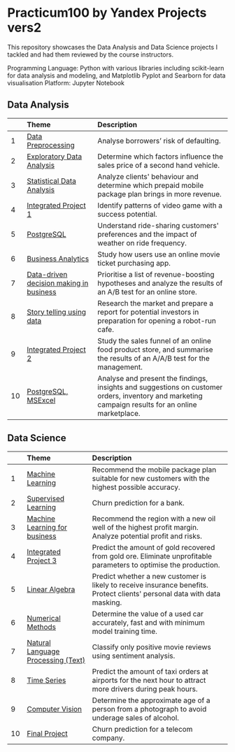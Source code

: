 # Practicum100 by Yandex Projects vers2

This repository showcases the Data Analysis and Data Science projects I tackled and had them reviewed by the course instructors. 

Programming Language: Python with various libraries including scikit-learn for data analysis and modeling, and Matplotlib Pyplot and Searborn for data visualisation
Platform: Jupyter Notebook

## Data Analysis

| 		| Theme | Description | 
| :---------- | :---------- | :---------- | 
| 1 | [Data Preprocessing](https://github.com/renabracha/Practicum100_Projects/tree/master/DA1_Data_Preprocessing) | Analyse borrowers’ risk of defaulting. | 
| 2 | 	[Exploratory Data Analysis](https://github.com/renabracha/Practicum100_Projects/tree/master/DA2_Exploratory_Data_Analysis)	| 	Determine which factors influence the sales price of a second hand vehicle.	| 
| 3 | 	[Statistical Data Analysis](https://github.com/renabracha/Practicum100_Projects/tree/master/DA3_Statistical_Data_Analysis)	| 	Analyze clients' behaviour and determine which prepaid mobile package plan brings in more revenue.	| 
| 	4	| 	[Integrated Project 1](https://github.com/renabracha/Practicum100_Projects/tree/master/DA4_Integrated_Project1)	| 	Identify patterns of video game with a success potential.	| 
| 	5	| 	[PostgreSQL](https://github.com/renabracha/Practicum100_Projects/tree/master/DA5_PostgreSQL)	| 	Understand ride-sharing customers' preferences and the impact of weather on ride frequency.	| 
| 	6	| 	[Business Analytics](https://github.com/renabracha/Practicum100_Projects/tree/master/DA6_Business%20Analytics)	| 	Study how users use an online movie ticket purchasing app.	| 
| 	7	| 	[Data-driven decision making in business](https://github.com/renabracha/Practicum100_Projects/tree/master/DA7_Making_Business_Decisions_based_on_Data)	| 	Prioritise a list of revenue-boosting hypotheses and analyze the results of an A/B test for an online store.	| 
| 	8	| 	[Story telling using data](https://github.com/renabracha/Practicum100_Projects/tree/master/DA8_How_to_Tell_a_Story_Using_Data)	| 	Research the market and prepare a report for potential investors in preparation for opening a robot-run cafe.	| 
| 	9	| 	[Integrated Project 2](https://github.com/renabracha/Practicum100_Projects/tree/master/DA9_Integrated_Project2)	| 	Study the sales funnel of an online food product store, and summarise the results of an A/A/B test for the management.	| 
| 	10	| 	[PostgreSQL, MSExcel](https://github.com/renabracha/Practicum100_Projects/tree/master/DA10_PostgreSQL_MSExcel)	| 	Analyse and present the findings, insights and suggestions on customer orders, inventory and marketing campaign results for an online marketplace. 	| 

## Data Science

| 		| 	Theme	| 	Description	| 
|:----------		|:----------		|:----------		| 
| 	1	| 	[Machine Learning](https://github.com/renabracha/Practicum100_Projects/tree/master/DS1_Introduction_to_Machine_Learning)	| 	Recommend the mobile package plan suitable for new customers with the highest possible accuracy.	| 
| 	2	| 	[Supervised Learning](https://github.com/renabracha/Practicum100_Projects/tree/master/DS2_Supervised_Learning)	| 	Churn prediction for a bank.	| 
| 	3	| 	[Machine Learning for business](https://github.com/renabracha/Practicum100_Projects/tree/master/DS3_Machine_Learning_for_Business)	| 	Recommend the region with a new oil well of the highest profit margin. Analyze potential profit and risks.	| 
| 	4	| 	[Integrated Project 3](https://github.com/renabracha/Practicum100_Projects/tree/master/DS4_Integrated_Project3)	| 	Predict the amount of gold recovered from gold ore. Eliminate unprofitable parameters to optimise the production.	| 
| 	5	| 	[Linear Algebra](https://github.com/renabracha/Practicum100_Projects/tree/master/DS5_Linear_Algebra)	| 	Predict whether a new customer is likely to receive insurance benefits. Protect clients' personal data with data masking. 	| 
| 	6	| 	[Numerical Methods](https://github.com/renabracha/Practicum100_Projects/tree/master/DS6_Numerical_Methods)	| 	Determine the value of a used car accurately, fast and with minimum model training time. 	| 
| 	7	| 	[Natural Language Processing (Text)](https://github.com/renabracha/Practicum100_Projects/tree/master/DS7_Machine_Learning_for_Texts)	| 	Classify only positive movie reviews using sentiment analysis. 	| 
| 	8	| 	[Time Series](https://github.com/renabracha/Practicum100_Projects/tree/master/DS8_Time_Series)	| 	Predict the amount of taxi orders at airports for the next hour to attract more drivers during peak hours.	| 
| 	9	| 	[Computer Vision](https://github.com/renabracha/Practicum100_Projects/tree/master/DS9_Computer_Vision)	| 	Determine the approximate age of a person from a photograph to avoid underage sales of alcohol.	| 
| 	10	| 	[Final Project](https://github.com/renabracha/Practicum100_Projects/tree/master/DS10_Final_Project)	| 	Churn prediction for a telecom company. 	| 

